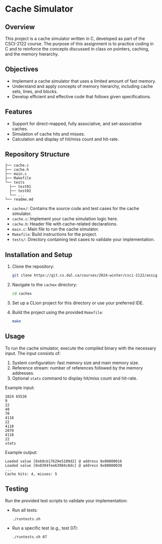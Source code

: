 # Cache Simulator

## Overview

This project is a cache simulator written in C, developed as part of the CSCI-2122 course. The purpose of this assignment is to practice coding in C and to reinforce the concepts discussed in class on pointers, caching, and the memory hierarchy.

## Objectives

- Implement a cache simulator that uses a limited amount of fast memory.
- Understand and apply concepts of memory hierarchy, including cache sets, lines, and blocks.
- Develop efficient and effective code that follows given specifications.

## Features

- Support for direct-mapped, fully associative, and set-associative caches.
- Simulation of cache hits and misses.
- Calculation and display of hit/miss count and hit-rate.

## Repository Structure

```
├── cache.c
├── cache.h
├── main.c
├── Makefile
└── tests
  ├── test01
  ├── test02
  └── ...
└── readme.md
```

- `cachex/`: Contains the source code and test cases for the cache simulator.
- `cache.c`: Implement your cache simulation logic here.
- `cache.h`: Header file with cache-related declarations.
- `main.c`: Main file to run the cache simulator.
- `Makefile`: Build instructions for the project.
- `tests/`: Directory containing test cases to validate your implementation.

## Installation and Setup

1. Clone the repository:

    ```bash
    git clone https://git.cs.dal.ca/courses/2024-winter/csci-2122/assignment-5/????.git
    ```

2. Navigate to the `cachex` directory:

    ```bash
    cd cachex
    ```

3. Set up a CLion project for this directory or use your preferred IDE.

4. Build the project using the provided `Makefile`:

    ```bash
    make
    ```

## Usage

To run the cache simulator, execute the compiled binary with the necessary input. The input consists of:

1. System configuration: fast memory size and main memory size.
2. Reference stream: number of references followed by the memory addresses.
3. Optional `stats` command to display hit/miss count and hit-rate.

Example input:

```
1024 65536
9
22
48
70
4118
22
4118
2070
4118
22
stats
```

Example output:

```
Loaded value [0xb9cb17b29e5109d2] @ address 0x00000016
Loaded value [0x0394fee63984c8dc] @ address 0x00000030
...
Cache hits: 4, misses: 5
```

## Testing

Run the provided test scripts to validate your implementation:

- Run all tests:

    ```bash
    ./runtests.sh
    ```

- Run a specific test (e.g., test 07):

    ```bash
    ./runtests.sh 07
    ```

